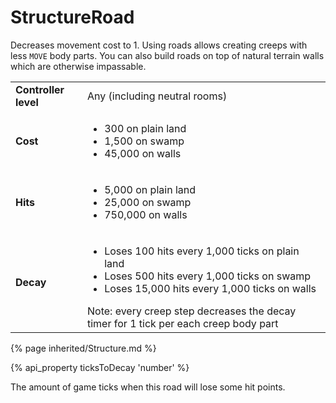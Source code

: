 # StructureRoad

<img src="img/road_plain.png" alt="" align="right" />

Decreases movement cost to 1. Using roads allows creating creeps with less `MOVE` body parts. You can also build roads on top of natural terrain walls which are otherwise impassable.

<table class="table gameplay-info">
    <tbody>
    <tr>
        <td><strong>Controller level</strong></td>
        <td>Any (including neutral rooms)</td>
    </tr>
    <tr>
        <td><strong>Cost</strong></td>
        <td>
            <ul>
                <li>300 on plain land</li>
                <li>1,500 on swamp</li>
                <li>45,000 on walls</li>
            </ul>
        </td>
    </tr>
    <tr>
        <td><strong>Hits</strong></td>
        <td>
            <ul>
                <li>5,000 on plain land</li>
                <li>25,000 on swamp</li>
                <li>750,000 on walls</li>
            </ul>
        </td>
    </tr>
    <tr>
        <td><strong>Decay</strong></td>
        <td>
            <ul>
                <li>Loses 100 hits every 1,000 ticks on plain land</li>
                <li>Loses 500 hits every 1,000 ticks on swamp</li>
                <li>Loses 15,000 hits every 1,000 ticks on walls</li>
            </ul>
            Note: every creep step decreases the decay timer for 1 tick per each creep body part</td>
    </tr>
    </tbody>
</table> 

{% page inherited/Structure.md %}


{% api_property ticksToDecay 'number' %}



The amount of game ticks when this road will lose some hit points.


